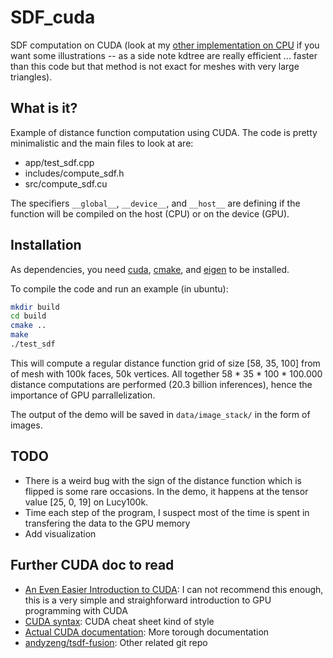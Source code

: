 # SDF_cuda
SDF computation on CUDA (look at my [other implementation on CPU](https://github.com/rFalque/voxelization_and_sdf) if you want some illustrations -- as a side note kdtree are really efficient ... faster than this code but that method is not exact for meshes with very large triangles).

## What is it?
Example of distance function computation using CUDA. The code is pretty minimalistic and the main files to look at are:
* app/test_sdf.cpp
* includes/compute_sdf.h
* src/compute_sdf.cu

The specifiers `__global__`, `__device__`, and `__host__` are defining if the function will be compiled on the host (CPU) or on the device (GPU).

## Installation
As dependencies, you need [cuda](https://docs.nvidia.com/cuda/cuda-installation-guide-linux/index.html#runfile), [cmake](https://cgold.readthedocs.io/en/latest/first-step/installation.html), and [eigen](https://eigen.tuxfamily.org/dox/GettingStarted.html) to be installed.

To compile the code and run an example (in ubuntu):
```bash
mkdir build
cd build
cmake ..
make
./test_sdf
```

This will compute a regular distance function grid of size [58, 35, 100] from of mesh with 100k faces, 50k vertices. All together 58 * 35 * 100 * 100.000 distance computations are performed (20.3 billion inferences), hence the importance of GPU parrallelization.

The output of the demo will be saved in `data/image_stack/` in the form of images.

## TODO
* There is a weird bug with the sign of the distance function which is flipped is some rare occasions. In the demo, it happens at the tensor value [25, 0, 19] on Lucy100k.
* Time each step of the program, I suspect most of the time is spent in transfering the data to the GPU memory
* Add visualization

## Further CUDA doc to read
* [An Even Easier Introduction to CUDA](https://devblogs.nvidia.com/even-easier-introduction-cuda/): I can not recommend this enough, this is a very simple and straighforward introduction to GPU programming with CUDA
* [CUDA syntax](http://www.icl.utk.edu/~mgates3/docs/cuda.html): CUDA cheat sheet kind of style
* [Actual CUDA documentation](https://docs.nvidia.com/cuda/cuda-c-best-practices-guide/index.html): More torough documentation
* [andyzeng/tsdf-fusion](https://github.com/andyzeng/tsdf-fusion): Other related git repo
